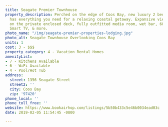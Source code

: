 ```yaml
---
title: Seagate Premier Townhouse
property_description: Perched on the edge of Coos Bay, new luxury 2 bed/2bath townhouse
  has everything you need for a relaxing coastal getaway. Expansive views, a hot tub
  on the private enclosed deck, fully outfitted media room, wet bar, 60” flat panel
  Smart TV, & more.
photo_name: "/img/seagate-premier-properties-lodging.jpg"
photo_alt: Seagate Townhouse Overlooking Coos Bay
units: 1
cost: 3 - $$$
property_category: 4 - Vacation Rental Homes
amenityList:
- 7 - Kitchens Available
- 6 - WiFi Available
- 4 - Pool/Hot Tub
address:
  street: 1356 Seagate Street
  street2: ''
  city: Coos Bay
  zip: '97420'
phone_local: ''
phone_toll_free: ''
website: https://www.bookairhop.com/listings/5b50b433c5e46b0034ead03c
date: 2019-02-05 11:54:45 -0800

---
```

